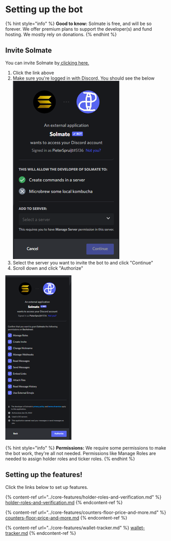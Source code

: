 # Setting up the bot

{% hint style="info" %}
**Good to know:** Solmate is free, and will be so forever. We offer premium plans to support the developer(s) and fund hosting. We mostly rely on donations.
{% endhint %}

## Invite Solmate

You can invite Solmate by[ clicking here. ](https://discord.com/oauth2/authorize?client\_id=840608489461514340\&scope=bot%20applications.commands)

1. Click the link above
2. Make sure you're logged in with Discord. You should see the below![](<../.gitbook/assets/image (7).png>)
3. Select the server you want to invite the bot to and click "Continue"
4. Scroll down and click "Authorize"

![](<../.gitbook/assets/image (3) (1).png>)

{% hint style="info" %}
**Permissions:** We require some permissions to make the bot work, they're all not needed. Permissions like Manage Roles are needed to assign holder roles and ticker roles.
{% endhint %}

## Setting up the features!

Click the links below to set up features.

{% content-ref url="../core-features/holder-roles-and-verification.md" %}
[holder-roles-and-verification.md](../core-features/holder-roles-and-verification.md)
{% endcontent-ref %}

{% content-ref url="../core-features/counters-floor-price-and-more.md" %}
[counters-floor-price-and-more.md](../core-features/counters-floor-price-and-more.md)
{% endcontent-ref %}

{% content-ref url="../core-features/wallet-tracker.md" %}
[wallet-tracker.md](../core-features/wallet-tracker.md)
{% endcontent-ref %}
